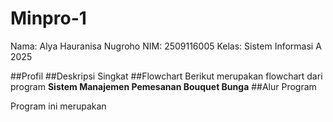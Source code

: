 # Minpro-1
Nama: Alya Hauranisa Nugroho NIM: 2509116005 Kelas: Sistem Informasi A 2025

##Profil
##Deskripsi Singkat
##Flowchart
Berikut merupakan flowchart dari program **Sistem Manajemen Pemesanan Bouquet Bunga**
##Alur Program


Program ini merupakan 
